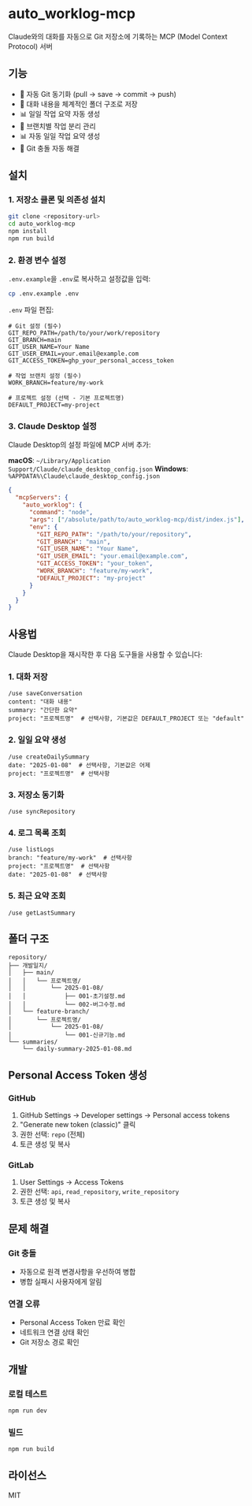 # auto_worklog-mcp

Claude와의 대화를 자동으로 Git 저장소에 기록하는 MCP (Model Context Protocol) 서버

## 기능

- 🔄 자동 Git 동기화 (pull → save → commit → push)
- 📝 대화 내용을 체계적인 폴더 구조로 저장
- 📊 일일 작업 요약 자동 생성
- 🌿 브랜치별 작업 분리 관리
- 📊 자동 일일 작업 요약 생성
- 🔧 Git 충돌 자동 해결

## 설치

### 1. 저장소 클론 및 의존성 설치

```bash
git clone <repository-url>
cd auto_worklog-mcp
npm install
npm run build
```

### 2. 환경 변수 설정

`.env.example`을 `.env`로 복사하고 설정값을 입력:

```bash
cp .env.example .env
```

`.env` 파일 편집:

```env
# Git 설정 (필수)
GIT_REPO_PATH=/path/to/your/work/repository
GIT_BRANCH=main
GIT_USER_NAME=Your Name
GIT_USER_EMAIL=your.email@example.com
GIT_ACCESS_TOKEN=ghp_your_personal_access_token

# 작업 브랜치 설정 (필수)
WORK_BRANCH=feature/my-work

# 프로젝트 설정 (선택 - 기본 프로젝트명)
DEFAULT_PROJECT=my-project
```

### 3. Claude Desktop 설정

Claude Desktop의 설정 파일에 MCP 서버 추가:

**macOS**: `~/Library/Application Support/Claude/claude_desktop_config.json`
**Windows**: `%APPDATA%\Claude\claude_desktop_config.json`

```json
{
  "mcpServers": {
    "auto_worklog": {
      "command": "node",
      "args": ["/absolute/path/to/auto_worklog-mcp/dist/index.js"],
      "env": {
        "GIT_REPO_PATH": "/path/to/your/repository",
        "GIT_BRANCH": "main",
        "GIT_USER_NAME": "Your Name",
        "GIT_USER_EMAIL": "your.email@example.com",
        "GIT_ACCESS_TOKEN": "your_token",
        "WORK_BRANCH": "feature/my-work",
        "DEFAULT_PROJECT": "my-project"
      }
    }
  }
}
```

## 사용법

Claude Desktop을 재시작한 후 다음 도구들을 사용할 수 있습니다:

### 1. 대화 저장

```
/use saveConversation
content: "대화 내용"
summary: "간단한 요약"
project: "프로젝트명"  # 선택사항, 기본값은 DEFAULT_PROJECT 또는 "default"
```

### 2. 일일 요약 생성

```
/use createDailySummary
date: "2025-01-08"  # 선택사항, 기본값은 어제
project: "프로젝트명"  # 선택사항
```

### 3. 저장소 동기화

```
/use syncRepository
```

### 4. 로그 목록 조회

```
/use listLogs
branch: "feature/my-work"  # 선택사항
project: "프로젝트명"  # 선택사항
date: "2025-01-08"  # 선택사항
```

### 5. 최근 요약 조회

```
/use getLastSummary
```

## 폴더 구조

```
repository/
├── 개발일지/
│   ├── main/
│   │   └── 프로젝트명/
│   │       └── 2025-01-08/
│   │           ├── 001-초기설정.md
│   │           └── 002-버그수정.md
│   └── feature-branch/
│       └── 프로젝트명/
│           └── 2025-01-08/
│               └── 001-신규기능.md
└── summaries/
    └── daily-summary-2025-01-08.md
```

## Personal Access Token 생성

### GitHub

1. GitHub Settings → Developer settings → Personal access tokens
2. "Generate new token (classic)" 클릭
3. 권한 선택: `repo` (전체)
4. 토큰 생성 및 복사

### GitLab

1. User Settings → Access Tokens
2. 권한 선택: `api`, `read_repository`, `write_repository`
3. 토큰 생성 및 복사

## 문제 해결

### Git 충돌

- 자동으로 원격 변경사항을 우선하여 병합
- 병합 실패시 사용자에게 알림

### 연결 오류

- Personal Access Token 만료 확인
- 네트워크 연결 상태 확인
- Git 저장소 경로 확인

## 개발

### 로컬 테스트

```bash
npm run dev
```

### 빌드

```bash
npm run build
```

## 라이선스

MIT